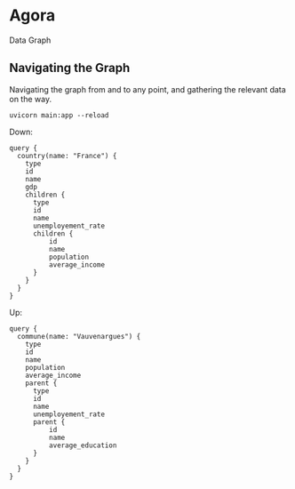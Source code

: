 # Agora
Data Graph



## Navigating the Graph
Navigating the graph from and to any point, and gathering the relevant data on the way.


```
uvicorn main:app --reload
```

Down:
```
query {
  country(name: "France") {
    type
    id
    name
    gdp
    children {
      type
      id
      name
      unemployement_rate
      children {
          id
          name
          population
          average_income
      }
    }
  }
}
```

Up:
```
query {
  commune(name: "Vauvenargues") {
    type
    id
    name
    population
    average_income
    parent {
      type
      id
      name
      unemployement_rate
      parent {
          id
          name
          average_education
      }
    }
  }
}
```

